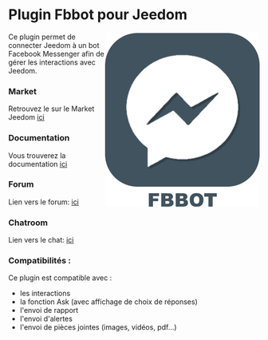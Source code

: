 # Plugin Fbbot pour Jeedom

<img src="plugin_info/fbbot_icon.png" align="right">

Ce plugin permet de connecter Jeedom à un bot Facebook Messenger afin de gérer les interactions avec Jeedom.

### Market
Retrouvez le sur le Market Jeedom [ici](https://www.jeedom.com/market/index.php?v=d&p=market&type=plugin&&name=fbbot)


### Documentation
Vous trouverez la documentation [ici](https://htmlpreview.github.io/?https://github.com/Jeedom-Plugins-Extra/plugin_fbbot/blob/master/doc/fr_FR/index.html)

### Forum
Lien vers le forum: [ici](https://www.jeedom.com/forum/viewtopic.php?f=142&t=34154)


### Chatroom
Lien vers le chat: [ici](https://gitter.im/Jeedom-Plugins-Extra/plugin-fbbot)


### Compatibilités :
Ce plugin est compatible avec :
- les interactions
- la fonction Ask (avec affichage de choix de réponses)
- l'envoi de rapport
- l'envoi d'alertes
- l'envoi de pièces jointes (images, vidéos, pdf...)
